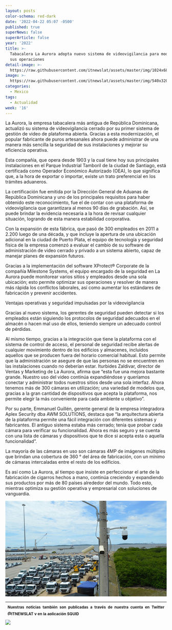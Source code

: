 ```yaml
---
layout: posts
color-schema: red-dark
date: '2022-04-22 05:07 -0500'
published: true
superNews: false
superArticle: false
year: '2022'
title: >-
  Tabacalera La Aurora adopta nuevo sistema de videovigilancia para modernizar
  sus operaciones 
detail-image: >-
  https://raw.githubusercontent.com/itnewslat/assets/master/img/1024x680/videovigilancia-g.jpg
image: >-
  https://raw.githubusercontent.com/itnewslat/assets/master/img/540x320/videovigilancia-p.jpg
categories:
  - Mexico
tags:
  - Actualidad
week: '16'
---
```

La Aurora, la empresa tabacalera más antigua de República Dominicana, actualizó su sistema de videovigilancia cerrado por su primer sistema de gestión de video de plataforma abierta. Gracias a esta modernización, el popular fabricante de puros artesanales ahora puede administrar de una manera más sencilla la seguridad de sus instalaciones y mejorar su eficiencia operativa.

Esta compañía, que opera desde 1903 y la cual tiene hoy sus principales instalaciones en el Parque Industrial Tamboril de la ciudad de Santiago, está certificada como Operador Económico Autorizado (OEA), lo que significa que, a la hora de exportar o importar, existe un trato preferencial en los trámites aduaneros.

La certificación fue emitida por la Dirección General de Aduanas de República Dominicana y uno de los principales requisitos para haber obtenido este reconocimiento, fue el de contar con una plataforma de videovigilancia que garantizara al menos 90 días de grabación. Así, se puede brindar la evidencia necesaria a la hora de revisar cualquier situación, logrando de esta manera estabilidad corporativa. 

Con la expansión de esta fábrica, que pasó de 300 empleados en 2011 a 2.200 luego de una década, y que incluye la apertura de una ubicación adicional en la ciudad de Puerto Plata, el equipo de tecnología y seguridad física de la empresa comenzó a evaluar el cambio de su software de administración de video cerrado y privado a un sistema abierto, capaz de manejar planes de expansión futuros.

Gracias a la implementación del software XProtect® Corporate de la compañía Milestone Systems, el equipo encargado de la seguridad en La Aurora puede monitorear varios sitios y empleados desde una sola ubicación; esto permite optimizar sus operaciones y resolver de manera más rápida los conflictos laborales, así como aumentar los estándares de fabricación y prevenir accidentes.

Ventajas operativas y seguridad impulsadas por la videovigilancia 

Gracias al nuevo sistema, los gerentes de seguridad pueden detectar si los empleados están siguiendo los protocolos de seguridad adecuados en el almacén o hacen mal uso de ellos, teniendo siempre un adecuado control de pérdidas.

Al mismo tiempo, gracias a la integración que tiene la plataforma con el sistema de control de acceso, el personal de seguridad recibe alertas de cualquier movimiento dentro de los edificios y almacenes, incluidos aquellos que se producen fuera del horario comercial habitual. 
Esto permite que la administración se asegure de que las personas no se encuentren en las instalaciones cuando no deberían estar.
Iturbides Zaldivar, director de Ventas y Marketing de La Aurora, afirma que “esta fue una mejora bastante grande. Nuestro uso del video continúa expandiéndose y queríamos conectar y administrar todos nuestros sitios desde una sola interfaz. Ahora tenemos más de 300 cámaras en utilización; una variedad de modelos que, gracias a la gran cantidad de dispositivos que acepta la plataforma, nos permite elegir la más conveniente para cada ambiente u objetivo”.

Por su parte, Emmanuel Guillén, gerente general de la empresa integradora Aplex Security dba AWM SOLUTIONS, destaca que “la arquitectura abierta de la plataforma permite una fácil integración con diferentes sistemas y fabricantes. El antiguo sistema estaba más cerrado; tenía que probar cada cámara para verificar su funcionalidad. Ahora es más seguro y se cuenta con una lista de cámaras y dispositivos que te dice si acepta esta o aquella funcionalidad”.

La mayoría de las cámaras en uso son cámaras 4MP de imágenes múltiples que brindan una cobertura de 360 ° del área de fabricación, con un mínimo de cámaras intercaladas entre el resto de los edificios.

Es así como La Aurora, al tiempo que insiste en perfeccionar el arte de la fabricación de cigarros hechos a mano, continúa creciendo y expandiendo sus productos por más de 80 países alrededor del mundo. Todo esto, mientras optimiza su gestión operativa y empresarial con soluciones de vanguardia. 

![](https://raw.githubusercontent.com/itnewslat/assets/master/img/540x320/videovigilancia-p.jpg)

<table style="height: 42px;" width="569">
<tbody>
<tr>
<td style="text-align: justify;"><sub><strong>Nuestras noticias también son publicadas a través de nuestra cuenta en Twitter <a href="https://twitter.com/itnewslat?lang=es">@ITNEWSLAT</a> y en la aplicación <a href="https://squidapp.co/en/">SQUID</a></strong></sub></td>
</tr>
</tbody>
</table>

<img src="https://tracker.metricool.com/c3po.jpg?hash=56f88a41e39ab42c063cc51676587a04"/>